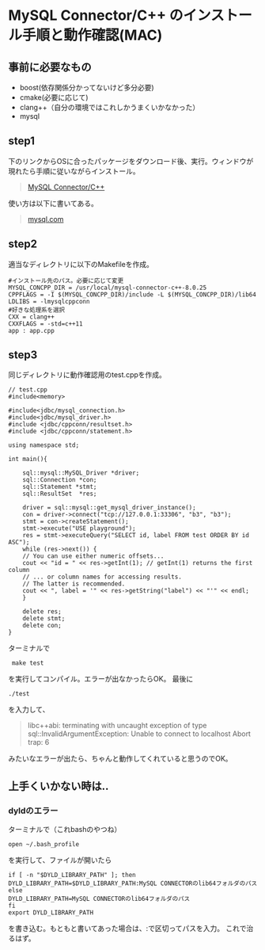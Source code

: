 # MySQL Connector/C++ のインストール手順と動作確認(MAC)

## 事前に必要なもの
* boost(依存関係分かってないけど多分必要)
* cmake(必要に応じて)
* clang++（自分の環境ではこれしかうまくいかなかった）
* mysql

## step1

下のリンクからOSに合ったパッケージをダウンロード後、実行。ウィンドウが現れたら手順に従いながらインストール。

> [MySQL Connector/C++](https://dev.mysql.com/downloads/connector/cpp/)

使い方は以下に書いてある。
> [mysql.com](https://dev.mysql.com/doc/connector-cpp/8.0/en/preface.html)

## step2

適当なディレクトリに以下のMakefileを作成。

```
#インストール先のパス。必要に応じて変更
MYSQL_CONCPP_DIR = /usr/local/mysql-connector-c++-8.0.25
CPPFLAGS = -I $(MYSQL_CONCPP_DIR)/include -L $(MYSQL_CONCPP_DIR)/lib64
LDLIBS = -lmysqlcppconn
#好きな処理系を選択
CXX = clang++
CXXFLAGS = -std=c++11
app : app.cpp
```

## step3

同じディレクトリに動作確認用のtest.cppを作成。

```
// test.cpp
#include<memory>

#include<jdbc/mysql_connection.h>
#include<jdbc/mysql_driver.h>
#include <jdbc/cppconn/resultset.h>
#include <jdbc/cppconn/statement.h>

using namespace std;

int main(){

	sql::mysql::MySQL_Driver *driver;
	sql::Connection *con;
	sql::Statement *stmt;
	sql::ResultSet  *res;

	driver = sql::mysql::get_mysql_driver_instance();
	con = driver->connect("tcp://127.0.0.1:33306", "b3", "b3");
	stmt = con->createStatement();
	stmt->execute("USE playground");
	res = stmt->executeQuery("SELECT id, label FROM test ORDER BY id ASC");
	while (res->next()) {
	// You can use either numeric offsets...
	cout << "id = " << res->getInt(1); // getInt(1) returns the first column
	// ... or column names for accessing results.
	// The latter is recommended.
	cout << ", label = '" << res->getString("label") << "'" << endl;
	}

	delete res;
	delete stmt;
	delete con;
}
```

ターミナルで
```
 make test
 ```

を実行してコンパイル。エラーが出なかったらOK。
最後に
```
./test
```
を入力して、
> libc++abi: terminating with uncaught exception of type sql::InvalidArgumentException: Unable to connect to localhost
Abort trap: 6

みたいなエラーが出たら、ちゃんと動作してくれていると思うのでOK。


## 上手くいかない時は..
### dyldのエラー
ターミナルで（これbashのやつね）
 ```
open ~/.bash_profile
 ```
を実行して、ファイルが開いたら
```
if [ -n "$DYLD_LIBRARY_PATH" ]; then
DYLD_LIBRARY_PATH=$DYLD_LIBRARY_PATH:MySQL CONNECTORのlib64フォルダのパス
else
DYLD_LIBRARY_PATH=MySQL CONNECTORのlib64フォルダのパス
fi
export DYLD_LIBRARY_PATH
```
を書き込む。もともと書いてあった場合は、:で区切ってパスを入力。
これで治るはず。




